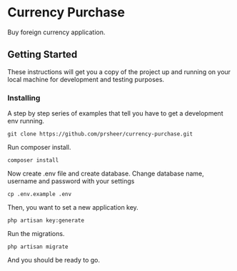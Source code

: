 # Currency Purchase

Buy foreign currency application. 

## Getting Started

These instructions will get you a copy of the project up and running on your local machine for development and testing purposes. 


### Installing

A step by step series of examples that tell you have to get a development env running.

```
git clone https://github.com/prsheer/currency-purchase.git
```

Run composer install.

```
composer install
```
Now create .env file and create database. Change database name, username and password with your settings

```
cp .env.example .env
```

Then, you want to set a new application key.
      

```
php artisan key:generate
```

Run the migrations.
```
php artisan migrate
```

And you should be ready to go.

